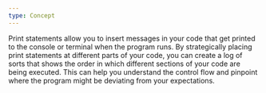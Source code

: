 ```yaml
---
type: Concept
---
```


Print statements allow you to insert messages in your code that get printed to the console or terminal when the program runs. By strategically placing print statements at different parts of your code, you can create a log of sorts that shows the order in which different sections of your code are being executed. This can help you understand the control flow and pinpoint where the program might be deviating from your expectations.